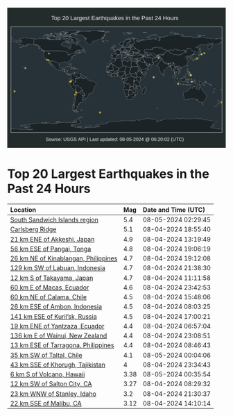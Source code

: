 ![Map](./map.png)

# Top 20 Largest Earthquakes in the Past 24 Hours

| Location | Mag | Date and Time (UTC) |
|:---|:---|:---|
| [South Sandwich Islands region](https://earthquake.usgs.gov/earthquakes/eventpage/us6000ni4a) | 5.4 | 08-05-2024 02:29:45 |
| [Carlsberg Ridge](https://earthquake.usgs.gov/earthquakes/eventpage/us6000ni2p) | 5.1 | 08-04-2024 18:55:40 |
| [21 km ENE of Akkeshi, Japan](https://earthquake.usgs.gov/earthquakes/eventpage/us6000ni1r) | 4.9 | 08-04-2024 13:19:49 |
| [56 km ESE of Pangai, Tonga](https://earthquake.usgs.gov/earthquakes/eventpage/us6000ni2t) | 4.8 | 08-04-2024 19:06:19 |
| [26 km NE of Kinablangan, Philippines](https://earthquake.usgs.gov/earthquakes/eventpage/us6000ni2u) | 4.7 | 08-04-2024 19:12:08 |
| [129 km SW of Labuan, Indonesia](https://earthquake.usgs.gov/earthquakes/eventpage/us6000ni3a) | 4.7 | 08-04-2024 21:38:30 |
| [12 km S of Takayama, Japan](https://earthquake.usgs.gov/earthquakes/eventpage/us6000ni1d) | 4.7 | 08-04-2024 11:11:58 |
| [60 km E of Macas, Ecuador](https://earthquake.usgs.gov/earthquakes/eventpage/us6000ni3u) | 4.6 | 08-04-2024 23:42:53 |
| [60 km NE of Calama, Chile](https://earthquake.usgs.gov/earthquakes/eventpage/us6000ni2a) | 4.5 | 08-04-2024 15:48:06 |
| [26 km ESE of Ambon, Indonesia](https://earthquake.usgs.gov/earthquakes/eventpage/us6000ni0z) | 4.5 | 08-04-2024 08:03:25 |
| [141 km ESE of Kuril’sk, Russia](https://earthquake.usgs.gov/earthquakes/eventpage/us6000ni2h) | 4.5 | 08-04-2024 17:00:21 |
| [19 km ENE of Yantzaza, Ecuador](https://earthquake.usgs.gov/earthquakes/eventpage/us6000ni0m) | 4.4 | 08-04-2024 06:57:04 |
| [136 km E of Wainui, New Zealand](https://earthquake.usgs.gov/earthquakes/eventpage/us6000ni3l) | 4.4 | 08-04-2024 23:08:51 |
| [13 km ESE of Tarragona, Philippines](https://earthquake.usgs.gov/earthquakes/eventpage/us6000ni12) | 4.4 | 08-04-2024 08:46:43 |
| [35 km SW of Taltal, Chile](https://earthquake.usgs.gov/earthquakes/eventpage/us6000ni3y) | 4.1 | 08-05-2024 00:04:06 |
| [43 km SSE of Khorugh, Tajikistan](https://earthquake.usgs.gov/earthquakes/eventpage/us6000ni3q) | 4 | 08-04-2024 23:34:43 |
| [6 km S of Volcano, Hawaii](https://earthquake.usgs.gov/earthquakes/eventpage/hv74385146) | 3.38 | 08-05-2024 00:35:54 |
| [12 km SW of Salton City, CA](https://earthquake.usgs.gov/earthquakes/eventpage/ci40861552) | 3.27 | 08-04-2024 08:29:32 |
| [23 km WNW of Stanley, Idaho](https://earthquake.usgs.gov/earthquakes/eventpage/us6000ni38) | 3.2 | 08-04-2024 21:30:37 |
| [22 km SSE of Malibu, CA](https://earthquake.usgs.gov/earthquakes/eventpage/ci40861744) | 3.12 | 08-04-2024 14:10:14 |
